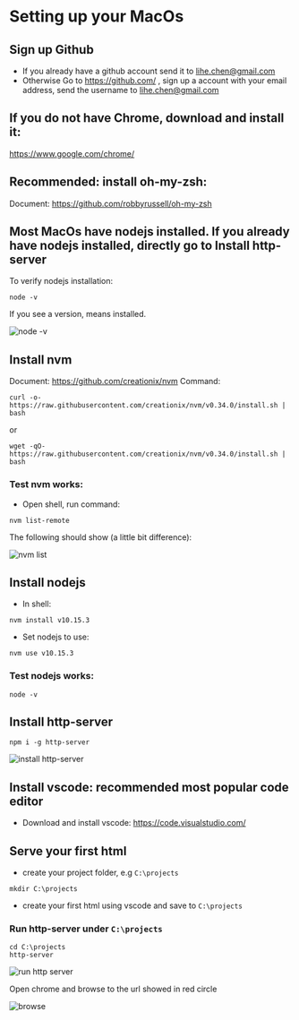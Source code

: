 # Setting up your MacOs
## Sign up Github
* If you already have a github account send it to lihe.chen@gmail.com
* Otherwise Go to https://github.com/ , sign up a account with your email address, send the username to lihe.chen@gmail.com

## If you do not have Chrome, download and install it:
https://www.google.com/chrome/

## Recommended: install oh-my-zsh:
Document: https://github.com/robbyrussell/oh-my-zsh

## Most MacOs have nodejs installed. If you already have nodejs installed, directly go to Install http-server
To verify nodejs installation:
```
node -v
```
If you see a version, means installed.

![node -v](https://github.com/jenac/html-school/raw/master/pics/node-v.png)

## Install nvm
Document: https://github.com/creationix/nvm
Command: 
```
curl -o- https://raw.githubusercontent.com/creationix/nvm/v0.34.0/install.sh | bash
```
or
```
wget -qO- https://raw.githubusercontent.com/creationix/nvm/v0.34.0/install.sh | bash
```

### Test nvm works:
* Open shell, run command:
```
nvm list-remote
```
The following should show (a little bit difference):

![nvm list](https://github.com/jenac/html-school/raw/master/pics/nvmlist.png)


## Install nodejs
* In shell:
```
nvm install v10.15.3
```
* Set nodejs to use:
```
nvm use v10.15.3
```

### Test nodejs works:
```
node -v
```

## Install http-server
```
npm i -g http-server
```
![install http-server](https://github.com/jenac/html-school/raw/master/pics/installhttpserver.png)


## Install vscode: **recommended** most popular code editor
* Download and install vscode:
https://code.visualstudio.com/

## Serve your first html
* create your project folder, e.g `C:\projects`
```
mkdir C:\projects
```
* create your first html using vscode and save to `C:\projects`

### Run http-server under `C:\projects`
```
cd C:\projects
http-server
```
![run http server](https://github.com/jenac/html-school/raw/master/pics/http-server-run.png)

Open chrome and browse to the url showed in red circle

![browse](https://github.com/jenac/html-school/raw/master/pics/browse.png)

